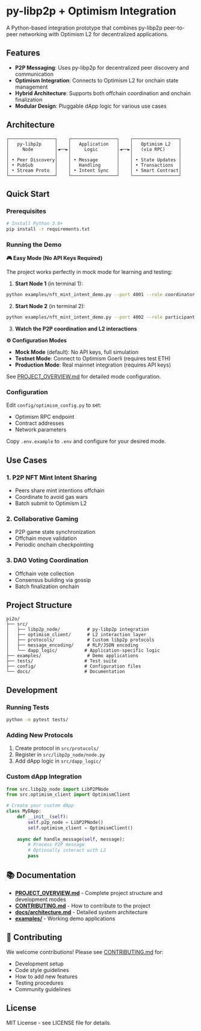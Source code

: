 # py-libp2p + Optimism Integration

A Python-based integration prototype that combines py-libp2p peer-to-peer networking with Optimism L2 for decentralized applications.

## Features

- **P2P Messaging**: Uses py-libp2p for decentralized peer discovery and communication
- **Optimism Integration**: Connects to Optimism L2 for onchain state management
- **Hybrid Architecture**: Supports both offchain coordination and onchain finalization
- **Modular Design**: Pluggable dApp logic for various use cases

## Architecture

```
┌─────────────────┐    ┌─────────────────┐    ┌─────────────────┐
│   py-libp2p     │    │   Application   │    │   Optimism L2   │
│     Node        │◄──►│     Logic       │◄──►│   (via RPC)     │
│                 │    │                 │    │                 │
│ • Peer Discovery│    │ • Message       │    │ • State Updates │
│ • PubSub        │    │   Handling      │    │ • Transactions  │
│ • Stream Proto  │    │ • Intent Sync   │    │ • Smart Contract│
└─────────────────┘    └─────────────────┘    └─────────────────┘
```

## Quick Start

### Prerequisites

```bash
# Install Python 3.8+
pip install -r requirements.txt
```

### Running the Demo

**🎮 Easy Mode (No API Keys Required)**

The project works perfectly in mock mode for learning and testing:

1. **Start Node 1** (in terminal 1):
```bash
python examples/nft_mint_intent_demo.py --port 4001 --role coordinator
```

2. **Start Node 2** (in terminal 2):
```bash
python examples/nft_mint_intent_demo.py --port 4002 --role participant --connect /ip4/127.0.0.1/tcp/4001/p2p/<NODE1_PEER_ID>
```

3. **Watch the P2P coordination and L2 interactions**

**⚙️ Configuration Modes**

- **Mock Mode** (default): No API keys, full simulation
- **Testnet Mode**: Connect to Optimism Goerli (requires test ETH)
- **Production Mode**: Real mainnet integration (requires API keys)

See [PROJECT_OVERVIEW.md](PROJECT_OVERVIEW.md) for detailed mode configuration.

### Configuration

Edit `config/optimism_config.py` to set:
- Optimism RPC endpoint
- Contract addresses
- Network parameters

Copy `.env.example` to `.env` and configure for your desired mode.

## Use Cases

### 1. P2P NFT Mint Intent Sharing
- Peers share mint intentions offchain
- Coordinate to avoid gas wars
- Batch submit to Optimism L2

### 2. Collaborative Gaming
- P2P game state synchronization
- Offchain move validation
- Periodic onchain checkpointing

### 3. DAO Voting Coordination
- Offchain vote collection
- Consensus building via gossip
- Batch finalization onchain

## Project Structure

```
pi2o/
├── src/
│   ├── libp2p_node/          # py-libp2p integration
│   ├── optimism_client/      # L2 interaction layer
│   ├── protocols/            # Custom libp2p protocols
│   ├── message_encoding/     # RLP/JSON encoding
│   └── dapp_logic/          # Application-specific logic
├── examples/                 # Demo applications
├── tests/                   # Test suite
├── config/                  # Configuration files
└── docs/                    # Documentation
```

## Development

### Running Tests
```bash
python -m pytest tests/
```

### Adding New Protocols
1. Create protocol in `src/protocols/`
2. Register in `src/libp2p_node/node.py`
3. Add dApp logic in `src/dapp_logic/`

### Custom dApp Integration
```python
from src.libp2p_node import LibP2PNode
from src.optimism_client import OptimismClient

# Create your custom dApp
class MyDApp:
    def __init__(self):
        self.p2p_node = LibP2PNode()
        self.optimism_client = OptimismClient()
    
    async def handle_message(self, message):
        # Process P2P message
        # Optionally interact with L2
        pass
```

## 📚 Documentation

- **[PROJECT_OVERVIEW.md](PROJECT_OVERVIEW.md)** - Complete project structure and development modes
- **[CONTRIBUTING.md](CONTRIBUTING.md)** - How to contribute to the project
- **[docs/architecture.md](docs/architecture.md)** - Detailed system architecture
- **[examples/](examples/)** - Working demo applications

## 🤝 Contributing

We welcome contributions! Please see [CONTRIBUTING.md](CONTRIBUTING.md) for:
- Development setup
- Code style guidelines  
- How to add new features
- Testing procedures
- Community guidelines

## License

MIT License - see LICENSE file for details.
